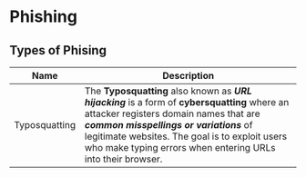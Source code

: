 # Phishing

## Types of Phising
|Name|Description|
|---|----|
|Typosquatting|The **Typosquatting** also known as ***URL hijacking*** is a form of **cybersquatting** where an attacker registers domain names that are ***common misspellings or variations*** of legitimate websites. The goal is to exploit users who make typing errors when entering URLs into their browser.|

